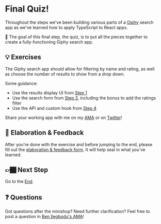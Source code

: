 # Final Quiz!

Throughout the steps we've been building various parts of a [Giphy](https://giphy.com/) search app as we've learned how to apply TypeScript to React apps.

🏅 The goal of this final step, the quiz, is to put all the pieces together to create a fully-functioning Giphy search app.

## 💡 Exercises

The Giphy search app should allow for filtering by name and rating, as well as choose the number of results to show from a drop down.

Some guidance:

- Use the results display UI from [Step 1](../01-props)
- Use the search form from [Step 3](../03-events), including the bonus to add the ratings filter
- Use the API and custom hook from [Step 4](../04-api)

Share your working app with me on my [AMA](http://www.benmvp.com/ama/) or on [Twitter](https://twitter.com/benmvp)!

## 🧠 Elaboration & Feedback

After you're done with the exercise and before jumping to the end, please fill out the [elaboration & feedback form](https://docs.google.com/forms/d/e/1FAIpQLScRocWvtbrl4XmT5_NRiE8bSK3CMZil-ZQByBAt8lpsurcRmw/viewform?usp=pp_url&entry.1671251225=TypeScript+For+React+Developers+Minishop&entry.1984987236=Final+Quiz). It will help seal in what you've learned.

## 👉🏾 Next Step

Go to the [End](../end).

## ❓ Questions

Got questions after the minishop? Need further clarification? Feel free to post a question in [Ben Ilegbodu's AMA](https://www.benmvp.com/ama/)!
